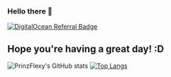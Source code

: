 ### Hello there 👋
[![DigitalOcean Referral Badge](https://web-platforms.sfo2.digitaloceanspaces.com/WWW/Badge%203.svg)](https://www.digitalocean.com/?refcode=195bf9da2be9&utm_campaign=Referral_Invite&utm_medium=Referral_Program&utm_source=badge)
## Hope you're having a great day! :D
<!--![Spotify](https://github.com/github/docs/actions/workflows/main.yml/badge.svg)-->
![PrinzFlexy's GitHub stats](https://github-readme-stats.vercel.app/api?username=prinzflexy&count_private=true)
[![Top Langs](https://github-readme-stats.vercel.app/api/top-langs/?username=prinzflexy&layout=compact&count_private=true)](https://github.com/anuraghazra/github-readme-stats)
<!--
**PrinzFlexy/PrinzFlexy** is a ✨ _special_ ✨ repository because its `README.md` (this file) appears on your GitHub profile.

Here are some ideas to get you started:

- 🔭 I’m currently working on ...
- 🌱 I’m currently learning ...
- 👯 I’m looking to collaborate on ...
- 🤔 I’m looking for help with ...
- 💬 Ask me about ...
- 📫 How to reach me: ...
- 😄 Pronouns: ...
- ⚡ Fun fact: ...
-->
